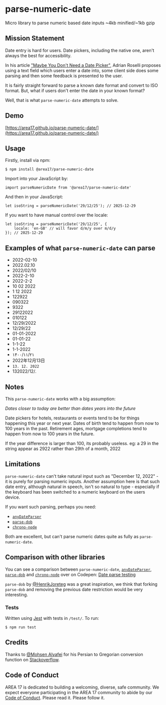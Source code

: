 # parse-numeric-date

Micro library to parse numeric based date inputs
~4kb minified/~1kb gzip

## Mission Statement

Date entry is hard for users. Date pickers, including the native one, aren't always the best for accessibility. 

In his article ["Maybe You Don't Need a Date Picker"](https://adrianroselli.com/2019/07/maybe-you-dont-need-a-date-picker.html#Messaging), Adrian Roselli proposes using a text field which users enter a date into, some client side does some parsing and then some feedback is presented to the user.

It is fairly straight forward to parse a known date format and convert to ISO format. But, what if users don't enter the date in your known format?

Well, that is what `parse-numeric-date` attempts to solve.

## Demo

[https://area17.github.io/parse-numeric-date/](https://area17.github.io/parse-numeric-date/)

## Usage

Firstly, install via npm:

```
$ npm install @area17/parse-numeric-date
```

Import into your JavaScript by:

```
import parseNumericDate from '@area17/parse-numeric-date'
```

And then in your JavaScript:

```
let isoString = parseNumericDate('29/12/25'); // 2025-12-29
```

If you want to have manual control over the locale:

```
let isoString = parseNumericDate('29/12/25', {
    locale: 'en-GB' // will favor d/m/y over m/d/y
}); // 2025-12-29
```

## Examples of what `parse-numeric-date` can parse

* 2022-02-10
* 2022.02.10
* 2022/02/10
* 2022-2-10
* 2022-2-2
* 10 02 2022
* 1 12 2022
* 122922
* 090322
* 9322
* 29122022
* 010122
* 12/29/2022
* 12/29/22
* 01-01-2022
* 01-01-22
* 1-1-22
* 1-1-2022
* ۱۴۰۰/۱۱/۲۱
* 2022年12月13日
* `13. 12. 2022`
* 13‏/12‏/2022.

## Notes

This `parse-numeric-date` works with a big assumption:

*Dates closer to today are better than dates years into the future*

Date pickers for hotels, restaurants or events tend to be for things happening this year or next year. Dates of birth tend to happen from now to 100 years in the past. Retirement ages, mortgage completions tend to happen from now to 100 years in the future. 

If the year difference is larger than 100, its probably useless.
eg: a 29 in the string appear as 2922 rather than 29th of a month, 2022

## Limitations

`parse-numeric-date` can't take natural input such as "December 12, 2022" - it is purely for parsing numeric inputs. Another assumption here is that such date entry, although natural in speech, isn't so natural to type - especially if the keyboard has been switched to a numeric keyboard on the users device.

If you want such parsing, perhaps you need:
* [`anyDateParser`](https://github.com/kensnyder/any-date-parser)
* [`parse-dob`](https://github.com/HenrikJoreteg/parse-dob)
* [`chrono-node`](https://github.com/wanasit/chrono)

Both are excellent, but can't parse numeric dates quite as fully as `parse-numeric-date`.

## Comparison with other libraries

You can see a comparison between `parse-numeric-date`, [`anyDateParser`](https://github.com/kensnyder/any-date-parser), [`parse-dob`](https://github.com/HenrikJoreteg/parse-dob) and [`chrono-node`](https://github.com/wanasit/chrono) over on Codepen: [Date parse testing](https://codepen.io/13twelve/pen/rNrRoLB)

`parse-dob` by [@HenrikJoreteg](https://github.com/HenrikJoreteg) was a great inspiration, we think that forking `parse-dob` and removing the previous date restriction would be very interesting.

### Tests

Written using [Jest](https://jestjs.io/) with tests in `/test/`. 
To run:

```Shell
$ npm run test
```

## Credits

Thanks to [@Mohsen Alyafei](https://github.com/MohsenAlyafei) for his Persian to Gregorian conversion function on [Stackoverflow](https://stackoverflow.com/questions/71421825/how-to-convert-persian-jalali-dates-to-other-18-calendar-dates-in-javascript-w).

## Code of Conduct

AREA 17 is dedicated to building a welcoming, diverse, safe community. We expect everyone participating in the AREA 17 community to abide by our [Code of Conduct](CODE_OF_CONDUCT.md). Please read it. Please follow it.
